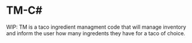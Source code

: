 # TM-C#

WIP: TM is a taco ingredient managment code that will manage inventory and inform the user how many ingredents they have for a taco of choice. 

